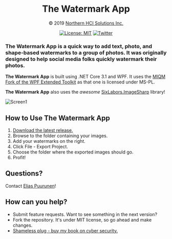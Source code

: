 <h1 align="center">The Watermark App</h1>

<div align="center">

&copy; 2019 [Northern HCI Solutions Inc.](https://www.northernhci.ca)

</div>

<div align="center">

[![License: MIT](https://img.shields.io/badge/License-MIT-yellow.svg)](https://opensource.org/licenses/MIT) [![Twitter](https://img.shields.io/twitter/url/http/shields.io.svg?style=flat&logo=twitter)](https://twitter.com/intent/tweet?hashtags=watermarkapp,dotnet,oss&text=Watermark+App!&url=https%3a%2f%2fgithub.com%2feliaspuurunen%2fwatermarkapp)

</div>

### **The Watermark App** is a quick way to add text, photo, and shape-based watermarks to a group of photos. It was originally designed to help social media folks quickly watermark their photos.

**The Watermark App** is built using .NET Core 3.1 and WPF. It uses the [MIQM Fork of the WPF Extended Toolkit](https://github.com/miqm/wpftoolkit) as that one is licensed under MS-PL.

**The Watermark App** also uses the *awesome* [SixLabors.ImageSharp](https://github.com/SixLabors/ImageSharp) library!

![Screen1](https://user-images.githubusercontent.com/695294/71566353-f7395200-2a84-11ea-8d04-ff2ec2af0d5e.png)

## How to Use The Watermark App

1. [Download the latest release.](https://github.com/eliaspuurunen/WatermarkApp/releases/latest)
2. Browse to the folder containing your images.
3. Add your watermarks on the right.
4. Click File - Export Project.
5. Choose the folder where the exported images should go.
6. Profit!

## Questions?

Contact [Elias Puurunen](https://github.com/eliaspuurunen)!

## How can you help?

- Submit feature requests. Want to see something in the next version?
- Fork the repository. It's under MIT license, so go ahead and make changes.
- [Shameless plug - buy my book on cyber security.](https://www.beyondpasswordsbook.com/)